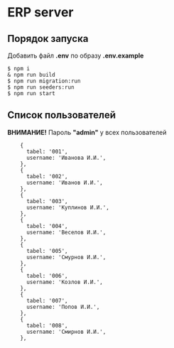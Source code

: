# ERP server

## Порядок запуска

Добавить файл **.env** по образу **.env.example**

```console
$ npm i
& npm run build
$ npm run migration:run
$ npm run seeders:run
$ npm run start
```

## Список пользователей

**ВНИМАНИЕ!** Пароль **"admin"** у всех пользователей

```
    {
      tabel: '001',
      username: 'Иванова И.И.',
    },
    {
      tabel: '002',
      username: 'Иванов И.И.',
    },
    {
      tabel: '003',
      username: 'Куплинов И.И.',
    },
    {
      tabel: '004',
      username: 'Веселов И.И.',
    },
    {
      tabel: '005',
      username: 'Смурнов И.И.',
    },
    {
      tabel: '006',
      username: 'Козлов И.И.',
    },
    {
      tabel: '007',
      username: 'Попов И.И.',
    },
    {
      tabel: '008',
      username: 'Смирнов И.И.',
    },
```

